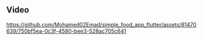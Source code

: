## Video


https://github.com/Mohamed02Emad/simple_food_app_flutter/assets/81470639/750bf5ea-0c3f-4580-bee3-528ac705c641

